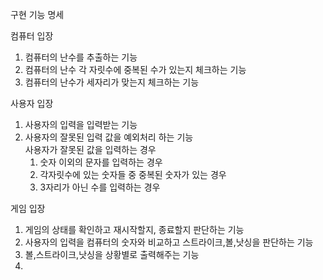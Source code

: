 구현 기능 명세

컴퓨터 입장

1. 컴퓨터의 난수를 추출하는 기능
2. 컴퓨터의 난수 각 자릿수에 중복된 수가 있는지 체크하는 기능
3. 컴퓨터의 난수가 세자리가 맞는지 체크하는 기능

사용자 입장

1. 사용자의 입력을 입력받는 기능
2. 사용자의 잘못된 입력 값을 예외처리 하는 기능 \
   사용자가 잘못된 값을 입력하는 경우
    1. 숫자 이외의 문자를 입력하는 경우
    2. 각자릿수에 있는 숫자들 중 중복된 숫자가 있는 경우
    3. 3자리가 아닌 수를 입력하는 경우

게임 입장

1. 게임의 상태를 확인하고 재시작할지, 종료할지 판단하는 기능
2. 사용자의 입력을 컴퓨터의 숫자와 비교하고 스트라이크,볼,낫싱을 판단하는 기능
3. 볼,스트라이크,낫싱을 상황별로 출력해주는 기능
4. 


